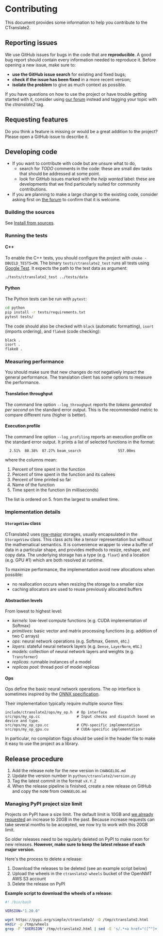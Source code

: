 # Contributing

This document provides some information to help you contribute to the CTranslate2.

## Reporting issues

We use GitHub issues for bugs in the code that are **reproducible**. A good bug report should contain every information needed to reproduce it. Before opening a new issue, make sure to:

* **use the GitHub issue search** for existing and fixed bugs;
* **check if the issue has been fixed** in a more recent version;
* **isolate the problem** to give as much context as possible.

If you have questions on how to use the project or have trouble getting started with it, consider using [our forum](https://forum.opennmt.net/) instead and tagging your topic with the *ctranslate2* tag.

## Requesting features

Do you think a feature is missing or would be a great addition to the project? Please open a GitHub issue to describe it.

## Developing code

* If you want to contribute with code but are unsure what to do,
  * search for *TODO* comments in the code: these are small dev tasks that should be addressed at some point.
  * look for GitHub issues marked with the *help wanted* label: these are developments that we find particularly suited for community contributions.
* If you are planning to make a large change to the existing code, consider asking first on [the forum](https://forum.opennmt.net/) to confirm that it is welcome.

### Building the sources

See [Install from sources](https://opennmt.net/CTranslate2/installation.html#install-from-sources).

### Running the tests

#### C++

To enable the C++ tests, you should configure the project with `cmake -DBUILD_TESTS=ON`. The binary `tests/ctranslate2_test` runs all tests using [Google Test](https://github.com/google/googletest). It expects the path to the test data as argument:

```bash
./tests/ctranslate2_test ../tests/data
```

#### Python

The Python tests can be run with `pytest`:

```bash
cd python
pip install -r tests/requirements.txt
pytest tests/
```

The code should also be checked with `black` (automatic formatting), `isort` (imports ordering), and `flake8` (code checking):

```bash
black .
isort .
flake8 .
```

### Measuring performance

You should make sure that new changes do not negatively impact the general performance. The translation client has some options to measure the performance.

#### Translation throughput

The command line option `--log_throughput` reports the *tokens generated per second* on the standard error output. This is the recommended metric to compare different runs (higher is better).

#### Execution profile

The command line option `--log_profiling` reports an execution profile on the standard error output. It prints a list of selected functions in the format:

```text
  2.51%  80.38%  87.27% beam_search                 557.00ms
```

where the columns mean:

1. Percent of time spent in the function
2. Percent of time spent in the function and its callees
3. Percent of time printed so far
4. Name of the function
5. Time spent in the function (in milliseconds)

The list is ordered on 5. from the largest to smallest time.

### Implementation details

#### `StorageView` class

CTranslate2 uses [row-major](https://en.wikipedia.org/wiki/Row-_and_column-major_order) storages, usually encapsulated in the `StorageView` class. This class acts like a tensor representation but without the mathematical semantics. It is convenience wrapper to view a buffer of data in a particular shape, and provides methods to resize, reshape, and copy data. The underlying storage has a type (e.g. `float`) and a location (e.g. GPU #1) which are both resolved at runtime.

To maximize performance, the implementation avoid new allocations when possible:

* no reallocation occurs when resizing the storage to a smaller size
* caching allocators are used to reuse previously allocated buffers

#### Abstraction levels

From lowest to highest level:

* *kernels*: low-level compute functions (e.g. CUDA implementation of Softmax)
* *primitives*: basic vector and matrix processing functions (e.g. addition of two C arrays)
* *ops*: neural network operations (e.g. Softmax, Gemm, etc.)
* *layers*: stateful neural network layers (e.g. `Dense`, `LayerNorm`, etc.)
* *models*: collection of neural network layers and weights (e.g. `Transformer`)
* *replicas*: runnable instances of a model
* *replicas pool*: thread pool of model replicas

#### Ops

Ops define the basic neural network operations. The op interface is sometimes inspired by the [ONNX specification](https://github.com/onnx/onnx/blob/master/docs/Operators.md).

Their implementation typically require multiple source files:

```text
include/ctranslate2/ops/my_op.h  # Op interface
src/ops/my_op.cc                 # Input checks and dispatch based on device and type.
src/ops/my_op_cpu.cc             # CPU-specific implementation
src/ops/my_op_gpu.cu             # CUDA-specific implementation
```

In particular, no compilation flags should be used in the header file to make it easy to use the project as a library.

## Release procedure

1. Add the release note for the new version in `CHANGELOG.md`
1. Update the version number in `python/ctranslate2/version.py`
1. Tag the latest commit in the format `vX.Y.Z`
1. When the release pipeline is finished, create a new release on GitHub and copy the note from `CHANGELOG.md`

### Managing PyPI project size limit

Projects on PyPI have a size limit. The default limit is 10GB and [we already requested](https://github.com/pypi/support/issues/1480) an increase to 20GB in the past. Because increase requests can take several months to be accepted, we now try to work with this 20GB limit.

So older releases need to be regularly deleted on PyPI to make room for new releases. **However, make sure to keep the latest release of each major version.**

Here's the process to delete a release:

1. Download the releases to be deleted (see an example script below)
1. Upload the wheels in the `ctranslate2-wheels` bucket of the OpenNMT AWS S3 account
1. Delete the release on PyPI

**Example script to download the wheels of a release:**

```bash
#! /bin/bash

VERSION="1.20.0"

wget https://pypi.org/simple/ctranslate2/ -O /tmp/ctranslate2.html
mkdir -p /tmp/wheels
grep -F "$VERSION" /tmp/ctranslate2.html | sed -E 's/.*<a href="([^"]+)".*/\1/i' | xargs wget -P /tmp/wheels
```
